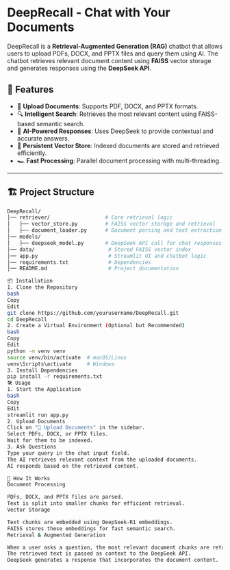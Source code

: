 # DeepRecall - Chat with Your Documents

DeepRecall is a **Retrieval-Augmented Generation (RAG)** chatbot that allows users to upload PDFs, DOCX, and PPTX files and query them using AI. The chatbot retrieves relevant document content using **FAISS** vector storage and generates responses using the **DeepSeek API**.

## 🚀 Features

- 📂 **Upload Documents**: Supports PDF, DOCX, and PPTX formats.
- 🔍 **Intelligent Search**: Retrieves the most relevant content using FAISS-based semantic search.
- 🤖 **AI-Powered Responses**: Uses DeepSeek to provide contextual and accurate answers.
- 💾 **Persistent Vector Store**: Indexed documents are stored and retrieved efficiently.
- 🏎 **Fast Processing**: Parallel document processing with multi-threading.

---

## 🏗️ Project Structure

```bash
DeepRecall/
│── retriever/                  # Core retrieval logic
│   ├── vector_store.py         # FAISS vector storage and retrieval
│   ├── document_loader.py      # Document parsing and text extraction
│── models/
│   ├── deepseek_model.py       # DeepSeek API call for chat responses
│── data/                        # Stored FAISS vector index
│── app.py                       # Streamlit UI and chatbot logic
│── requirements.txt             # Dependencies
│── README.md                    # Project documentation

📦 Installation
1. Clone the Repository
bash
Copy
Edit
git clone https://github.com/yourusername/DeepRecall.git
cd DeepRecall
2. Create a Virtual Environment (Optional but Recommended)
bash
Copy
Edit
python -m venv venv
source venv/bin/activate  # macOS/Linux
venv\Scripts\activate     # Windows
3. Install Dependencies
pip install -r requirements.txt
🛠️ Usage
1. Start the Application
bash
Copy
Edit
streamlit run app.py
2. Upload Documents
Click on "📂 Upload Documents" in the sidebar.
Select PDFs, DOCX, or PPTX files.
Wait for them to be indexed.
3. Ask Questions
Type your query in the chat input field.
The AI retrieves relevant context from the uploaded documents.
AI responds based on the retrieved content.

🧩 How It Works
Document Processing

PDFs, DOCX, and PPTX files are parsed.
Text is split into smaller chunks for efficient retrieval.
Vector Storage

Text chunks are embedded using DeepSeek-R1 embeddings.
FAISS stores these embeddings for fast semantic search.
Retrieval & Augmented Generation

When a user asks a question, the most relevant document chunks are retrieved.
The retrieved text is passed as context to the DeepSeek API.
DeepSeek generates a response that incorporates the document content.